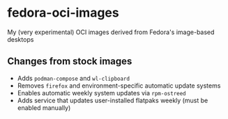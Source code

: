 # fedora-oci-images

My (very experimental) OCI images derived from Fedora's image-based desktops

## Changes from stock images

* Adds `podman-compose` and `wl-clipboard`
* Removes `firefox` and environment-specific automatic update systems
* Enables automatic weekly system updates via `rpm-ostreed`
* Adds service that updates user-installed flatpaks weekly (must be enabled manually)
